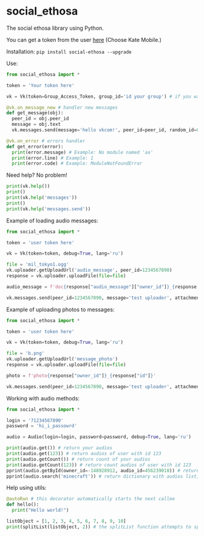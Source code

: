 # social_ethosa
The social ethosa library using Python.

You can get a token from the user [here](https://vkhost.github.io/) (Choose Kate Mobile.)

Installation: `pip install social-ethosa --upgrade`

Use:
```python
from social_ethosa import *

token = 'Your token here'

vk = Vk(token=Group_Access_Token, group_id='id your group') # if you want auth to group

@vk.on_message_new # handler new messages
def get_message(obj):
  peer_id = obj.peer_id
  message = obj.text
  vk.messages.send(message='hello vkcom!', peer_id=peer_id, random_id=0)

@vk.on_error # errors handler
def get_error(error):
  print(error.message) # Example: No module named 'aa'
  print(error.line) # Example: 1
  print(error.code) # Example: ModuleNotFoundError
```

Need help? No problem!
```python
print(vk.help())
print()
print(vk.help('messages'))
print()
print(vk.help('messages.send'))
```

Example of loading audio messages:
```python
from social_ethosa import *

token = 'user token here'

vk = Vk(token=token, debug=True, lang='ru')

file = 'mil_tokyo1.ogg'
vk.uploader.getUploadUrl('audio_message', peer_id=1234567890)
response = vk.uploader.uploadFile(file=file)

audio_message = f'doc{response["audio_message"]["owner_id"]}_{response["audio_message"]["id"]}'

vk.messages.send(peer_id=1234567890, message='test uploader', attachment=audio_message, random_id=random.randint(0, 1000))
```

Example of uploading photos to messages:
```python
from social_ethosa import *

token = 'user token here'

vk = Vk(token=token, debug=True, lang='ru')

file = 'b.png'
vk.uploader.getUploadUrl('message_photo')
response = vk.uploader.uploadFile(file=file)

photo = f'photo{response["owner_id"]}_{response["id"]}'

vk.messages.send(peer_id=1234567890, message='test uploader', attachment=photo, random_id=random.randint(0, 1000))
```

Working with audio methods:
```python
from social_ethosa import *

login = '71234567890'
password = 'hi_i_passowrd'

audio = Audio(login=login, password=password, debug=True, lang='ru')

print(audio.get()) # return your audios
print(audio.get(123)) # return audios of user with id 123
print(audio.getCount()) # return count of your audios
print(audio.getCount(123)) # return count audios of user with id 123
pprint(audio.getById(owner_id=-148928912, audio_id=456239018)) # return audio-148928912_456239018
pprint(audio.search('minecraft')) # return dictionary with audios list, playlists list, artists list
```

Help using utils:
```python
@autoRun # this decorator automatically starts the next callee
def hello():
  print("Hello world!")

listObject = [1, 2, 3, 4, 5, 6, 7, 8, 9, 10]
print(splitList(listObject, 2)) # the splitList function attempts to split the list into equal parts
```
